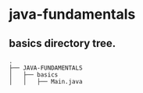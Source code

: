 # java-fundamentals

## basics directory tree.

```
.
├── JAVA-FUNDAMENTALS
│   ├── basics
│   │   ├── Main.java
